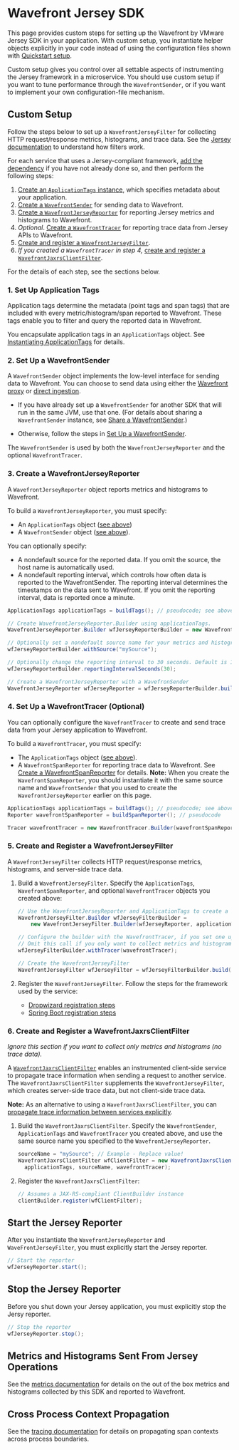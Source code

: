 # Wavefront Jersey SDK
This page provides custom steps for setting up the Wavefront by VMware Jersey SDK in your application. With custom setup, you instantiate helper objects explicitly in your code instead of using the configuration files shown with [Quickstart setup](https://github.com/wavefrontHQ/wavefront-jersey-sdk-java#quickstart).

Custom setup gives you control over all settable aspects of instrumenting the Jersey framework in a microservice. You should use custom setup if you want to tune performance through the `WavefrontSender`, or if you want to implement your own configuration-file mechanism.  

## Custom Setup
Follow the steps below to set up a `WavefrontJerseyFilter` for collecting HTTP request/response metrics, histograms, and trace data. See the [Jersey documentation](https://jersey.github.io/documentation/latest/filters-and-interceptors.html) to understand how filters work.

For each service that uses a Jersey-compliant framework, [add the dependency](#maven) if you have not already done so, and then perform the following steps:

1. [Create an `ApplicationTags` instance](#1-set-up-application-tags), which specifies metadata about your application.
2. [Create a `WavefrontSender`](#2-set-up-a-wavefrontsender) for sending data to Wavefront.
3. [Create a `WavefrontJerseyReporter`](#3-create-a-wavefrontjerseyreporter) for reporting Jersey metrics and histograms to Wavefront.
4. *Optional*. [Create a `WavefrontTracer`](#4-set-up-a-wavefronttracer-optional) for reporting trace data from Jersey APIs to Wavefront.
5. [Create and register a `WavefrontJerseyFilter`](#5-create-and-register-a-wavefrontjerseyfilter).
6. *If you created a `WavefrontTracer` in step 4,* [create and register a `WavefrontJaxrsClientFilter`](#6-create-and-register-a-wavefrontjaxrsclientfilter).

For the details of each step, see the sections below.

### 1. Set Up Application Tags
Application tags determine the metadata (point tags and span tags) that are included with every metric/histogram/span reported to Wavefront. These tags enable you to filter and query the reported data in Wavefront.

You encapsulate application tags in an `ApplicationTags` object. See [Instantiating ApplicationTags](https://github.com/wavefrontHQ/wavefront-sdk-java/blob/master/docs/apptags.md) for details.

### 2. Set Up a WavefrontSender

A `WavefrontSender` object implements the low-level interface for sending data to Wavefront. You can choose to send data using either the [Wavefront proxy](https://docs.wavefront.com/proxies.html) or [direct ingestion](https://docs.wavefront.com/direct_ingestion.html).

* If you have already set up a `WavefrontSender` for another SDK that will run in the same JVM, use that one.  (For details about sharing a `WavefrontSender` instance, see [Share a WavefrontSender](https://github.com/wavefrontHQ/wavefront-sdk-java/blob/master/docs/sender.md#share-a-wavefrontsender).)

* Otherwise, follow the steps in [Set Up a WavefrontSender](https://github.com/wavefrontHQ/wavefront-sdk-java/blob/master/docs/sender.md#set-up-a-wavefrontsender).

The `WavefrontSender` is used by both the `WavefrontJerseyReporter` and the optional `WavefrontTracer`.

### 3. Create a WavefrontJerseyReporter
A `WavefrontJerseyReporter` object reports metrics and histograms to Wavefront.

To build a `WavefrontJerseyReporter`, you must specify:
* An `ApplicationTags` object ([see above](#1-set-up-application-tags))
* A `WavefrontSender` object ([see above](2-set-up-a-wavefrontsender)).

You can optionally specify:
* A nondefault source for the reported data. If you omit the source, the host name is automatically used.
* A nondefault reporting interval, which controls how often data is reported to the WavefrontSender. The reporting interval determines the timestamps on the data sent to Wavefront. If you omit the reporting interval, data is reported once a minute.

```java
ApplicationTags applicationTags = buildTags(); // pseudocode; see above

// Create WavefrontJerseyReporter.Builder using applicationTags.
WavefrontJerseyReporter.Builder wfJerseyReporterBuilder = new WavefrontJerseyReporter.Builder(applicationTags);

// Optionally set a nondefault source name for your metrics and histograms. Omit this statement to use the host name.
wfJerseyReporterBuilder.withSource("mySource");

// Optionally change the reporting interval to 30 seconds. Default is 1 minute
wfJerseyReporterBuilder.reportingIntervalSeconds(30);

// Create a WavefrontJerseyReporter with a WavefronSender
WavefrontJerseyReporter wfJerseyReporter = wfJerseyReporterBuilder.build(wavefrontSender);
```

### 4. Set Up a WavefrontTracer (Optional)
You can optionally configure the `WavefrontTracer` to create and send trace data from your Jersey application to Wavefront.

To build a `WavefrontTracer`, you must specify:
* The `ApplicationTags` object ([see above](#1-set-up-application-tags)).
* A `WavefrontSpanReporter` for reporting trace data to Wavefront. See [Create a WavefrontSpanReporter](https://github.com/wavefrontHQ/wavefront-opentracing-sdk-java#create-a-wavefrontspanreporter) for details.
  **Note:** When you create the `WavefrontSpanReporter`, you should instantiate it with the same source name and `WavefrontSender` that you used to create the `WavefrontJerseyReporter` earlier on this page.

```java
ApplicationTags applicationTags = buildTags(); // pseudocode; see above
Reporter wavefrontSpanReporter = buildSpanReporter(); // pseudocode

Tracer wavefrontTracer = new WavefrontTracer.Builder(wavefrontSpanReporter, applicationTags).build();
```

### 5. Create and Register a WavefrontJerseyFilter

A  `WavefrontJerseyFilter` collects HTTP request/response metrics, histograms, and server-side trace data. 

1. Build a `WavefrontJerseyFilter`. Specify the `ApplicationTags`,  `WavefrontSpanReporter`, and optional `WavefrontTracer` objects you created above:

    ```java
    // Use the WavefrontJerseyReporter and ApplicationTags to create a builder
    WavefrontJerseyFilter.Builder wfJerseyFilterBuilder =
        new WavefrontJerseyFilter.Builder(wfJerseyReporter, applicationTags);

    // Configure the builder with the WavefrontTracer, if you set one up. 
    // Omit this call if you only want to collect metrics and histograms.
    wfJerseyFilterBuilder.withTracer(wavefrontTracer);

    // Create the WavefrontJerseyFilter
    WavefrontJerseyFilter wfJerseyFilter = wfJerseyFilterBuilder.build();
    ```

2. Register the `WavefrontJerseyFilter`. Follow the steps for the framework used by the service:

    - [Dropwizard registration steps](https://github.com/wavefrontHQ/wavefront-jersey-sdk-java/tree/master/docs/dropwizard.md)
    - [Spring Boot registration steps](https://github.com/wavefrontHQ/wavefront-jersey-sdk-java/tree/master/docs/springboot.md)

### 6. Create and Register a WavefrontJaxrsClientFilter

_Ignore this section if you want to collect only metrics and histograms (no trace data)._ 

A [`WavefrontJaxrsClientFilter`](https://github.com/wavefrontHQ/wavefront-jaxrs-sdk-java) enables an instrumented client-side service to propagate trace information when sending a request to another service. 
The `WavefrontJaxrsClientFilter` supplements the `WavefrontJerseyFilter`, which  creates server-side trace data, but not client-side trace data. 

**Note:** As an alternative to using a `WavefrontJaxrsClientFilter`, you can [propagate trace information between services explicitly](#cross-process-context-propagation).

1. Build the `WavefrontJaxrsClientFilter`. Specify the `WavefrontSender`, `ApplicationTags` and `WavefrontTracer` you created above, and use the same source name you specified to the `WavefrontJerseyReporter`.

    ```Java
    sourceName = "mySource"; // Example - Replace value!
    WavefrontJaxrsClientFilter wfClientFilter = new WavefrontJaxrsClientFilter(wavefrontSender,  
      applicationTags, sourceName, wavefrontTracer);
    ```

2. Register the `WavefrontJaxrsClientFilter`:
    ```Java
    // Assumes a JAX-RS-compliant ClientBuilder instance
    clientBuilder.register(wfClientFilter);
    ```


## Start the Jersey Reporter
After you instantiate the `WavefrontJerseyReporter` and `WaveFrontJerseyFilter`, you must explicitly start the Jersey reporter.

```java
// Start the reporter
wfJerseyReporter.start();
```

## Stop the Jersey Reporter

Before you shut down your Jersey application, you must explicitly stop the Jersy reporter.
```java
// Stop the reporter
wfJerseyReporter.stop();
```

## Metrics and Histograms Sent From Jersey Operations

See the [metrics documentation](https://github.com/wavefrontHQ/wavefront-jersey-sdk-java/tree/master/docs/metrics.md) for details on the out of the box metrics and histograms collected by this SDK and reported to Wavefront.

## Cross Process Context Propagation
See the [tracing documentation](https://github.com/wavefrontHQ/wavefront-opentracing-sdk-java#cross-process-context-propagation) for details on propagating span contexts across process boundaries.
